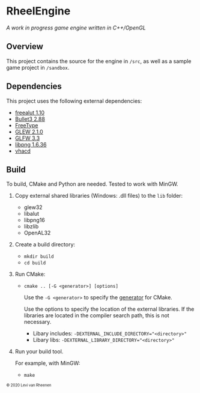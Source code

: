 # RheelEngine
*A work in progress game engine written in C++/OpenGL*

## Overview
This project contains the source for the engine in <code>/src</code>, as 
well as a sample game project in <code>/sandbox</code>. 

## Dependencies
This project uses the following external dependencies:
* [freealut 1.10](https://github.com/vancegroup/freealut)
* [Bullet3 2.88](https://github.com/bulletphysics/bullet3)
* [FreeType](https://www.freetype.org/)
* [GLEW 2.1.0](http://glew.sourceforge.net/)
* [GLFW 3.3](https://www.glfw.org/)
* [libpng 1.6.36](http://www.libpng.org/pub/png/libpng.html)
* [vhacd](https://github.com/kmammou/v-hacd)

## Build
To build, CMake and Python are needed. Tested to work with MinGW.

1. Copy external shared libraries (Windows: .dll files) to the `lib` folder:
    * glew32
    * libalut
    * libpng16
    * libzlib
    * OpenAL32
2. Create a build directory:
	* `mkdir build`
	* `cd build`
3. Run CMake:
	* `cmake .. [-G <generator>] [options]`
		
		Use the `-G <generator>` to specify the 
	    [generator](https://cmake.org/cmake/help/latest/manual/cmake-generators.7.html)
	    for CMake.
	
	    Use the options to specify the location of the external libraries. If the
	    libraries are located in the compiler search path, this is not necessary.
	
        * Libary includes: `-DEXTERNAL_INCLUDE_DIRECTORY="<directory>"`
        * Libary libs: `-DEXTERNAL_LIBRARY_DIRECTORY="<directory>"`

4. Run your build tool.
    
    For example, with MinGW:
    
    * `make`

<sup><sub>© 2020 Levi van Rheenen</sub></sup>



